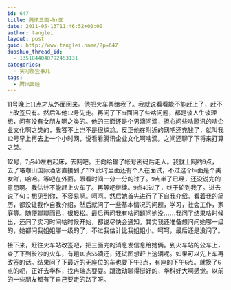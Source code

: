 ```yaml
---
id: 647
title: 腾讯三面-hr面
date: 2011-05-13T11:46:52+00:00
author: tanglei
layout: post
guid: http://www.tanglei.name/?p=647
duoshuo_thread_id:
  - 1351844048792453131
categories:
  - 实习那些事儿
tags:
  - 腾讯面经
---
```

<div>
  <p>
    11<span style="font-family: 宋体;">号晚上</span><span style="font-family: 'Times New Roman';">11</span><span style="font-family: 宋体;">点才从外面回来。他把火车票给我了。我就说看看能不能赶上了，赶不上改签只有。然后叫他</span><span style="font-family: 'Times New Roman';">12</span><span style="font-family: 宋体;">号先走。再问了下</span><span style="font-family: 'Times New Roman';">hr</span><span style="font-family: 宋体;">面问了些啥问题，都是谈人生谈理想，问有没有女朋友啊之类的。他的三面还是个男滴问滴，担心问些啥腾讯的啥企业文化啊之类的，我答不上岂不是很尴尬。反正他在附近的网吧还充钱了，就叫我</span><span style="font-family: 'Times New Roman';">12</span><span style="font-family: 宋体;">号早上再去上一个小时网，说看看腾讯企业文化啊啥滴。之间还聊了下将来打算之类。</span>
  </p>
  
  <p>
    12<span style="font-family: 宋体;">号，</span><span style="font-family: 'Times New Roman';">7</span><span style="font-family: 宋体;">点</span><span style="font-family: 'Times New Roman';">40</span><span style="font-family: 宋体;">左右起床，去网吧。王向给输了帐号密码后走人。我就上网约</span><span style="font-family: 'Times New Roman';">9</span><span style="font-family: 宋体;">点，去了珞珈山国际酒店直接到了</span><span style="font-family: 'Times New Roman';">709.</span><span style="font-family: 宋体;">此时里面还有个人在面试，不过这个</span><span style="font-family: 'Times New Roman';">hr</span><span style="font-family: 宋体;">面是个美女吖，哈哈。等吧在外面。眼看时间一分一分的过了。</span><span style="font-family: 'Times New Roman';">9</span><span style="font-family: 宋体;">点半了已经，还没说完的意思啊。我估计不能赶上火车了。再等吧继续。</span><span style="font-family: 'Times New Roman';">9</span><span style="font-family: 宋体;">点</span><span style="font-family: 'Times New Roman';">40</span><span style="font-family: 宋体;">过了，终于轮到我了。进去说了句：想见到你，不容易啊。呵呵。然后她首先进行了下自我介绍。看着我的简历，都没让我作自我介绍，然后就问了一些基本情况的问题，学习，社会工作，家庭等。随便聊聊而已，很轻松。最后再问我有啥问题问她没……我问了结果啥时候出，还问了实习时间啥时候开始，都说尽快会通知。其实我还准备想问问她哪一级的，她都问我姐姐哪一级的了，不过我估计比我姐姐小。呵呵，最后还是没问了。</span>
  </p>
  
  <p>
    接下来，赶往火车站改签吧，把三面完的消息发信息给她俩。到火车站的公车上，查了下到长沙的火车，有趟<span style="font-family: 'Times New Roman';">10</span><span style="font-family: 宋体;">点</span><span style="font-family: 'Times New Roman';">55</span><span style="font-family: 宋体;">滴还，还试图想赶上这辆呢。如果可以先上车再改签的话。结果问了下最近的无座位的车也要下午</span><span style="font-family: 'Times New Roman';">3</span><span style="font-family: 宋体;">点，有座的下午</span><span style="font-family: 'Times New Roman';">6</span><span style="font-family: 宋体;">点。就换了</span><span style="font-family: 'Times New Roman';">6</span><span style="font-family: 宋体;">点的吧，正好去华科，找冉瑞杰耍耍。跟激动聊得挺好的，华科好大啊感觉。以前的一些朋友都有了自己要走的路了呀。</span>
  </p>
</div>
